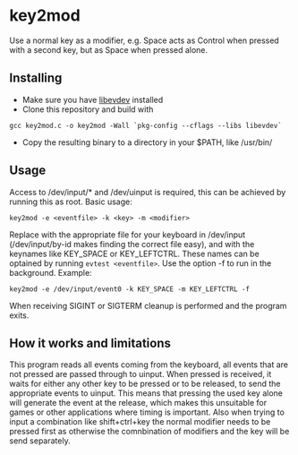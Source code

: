 # key2mod
Use a normal key as a modifier, e.g. Space acts as Control when pressed with a second key, but as Space when pressed alone.

## Installing
- Make sure you have [libevdev](https://www.freedesktop.org/software/libevdev/doc/latest/index.html) installed 
- Clone this repository and build with
```
gcc key2mod.c -o key2mod -Wall `pkg-config --cflags --libs libevdev`
```
- Copy the resulting binary to a directory in your $PATH, like /usr/bin/

## Usage
Access to /dev/input/* and /dev/uinput is required, this can be achieved by running this as root. Basic usage:
```
key2mod -e <eventfile> -k <key> -m <modifier>
```
Replace <eventfile> with the appropriate file for your keyboard in /dev/input (/dev/input/by-id makes finding the correct file easy), <key> and <modifier> with the keynames like KEY_SPACE or KEY_LEFTCTRL. These names can be optained by running `evtest <eventfile>`.
Use the option -f to run in the background. Example:
```
key2mod -e /dev/input/event0 -k KEY_SPACE -m KEY_LEFTCTRL -f
```
When receiving SIGINT or SIGTERM cleanup is performed and the program exits.

## How it works and limitations
This program reads all events coming from the keyboard, all events that are not <key> pressed are passed through to uinput. When <key> pressed is received, it waits for either any other key to be pressed or <key> to be released, to send the appropriate events to uinput. This means that pressing the used key alone will generate the event at the release, which makes this unsuitable for games or other applications where timing is important. Also when trying to input a combination like shift+ctrl+key the normal modifier needs to be pressed first as otherwise the comnbination of modifiers and the key will be send separately.
